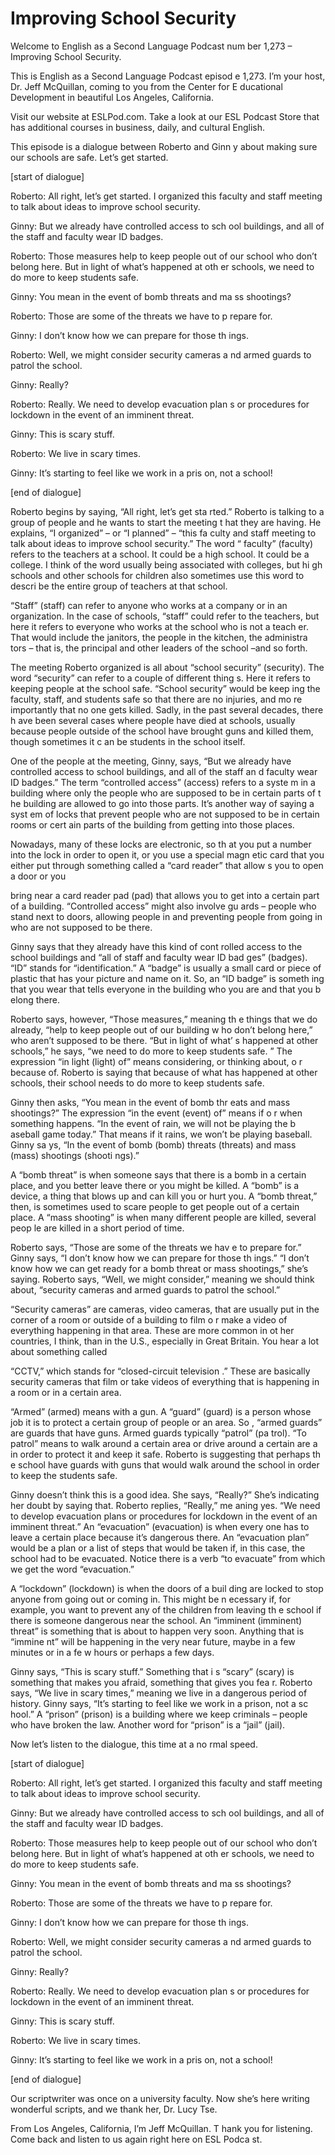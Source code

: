# Improving School Security

Welcome to English as a Second Language Podcast num ber 1,273 – Improving School Security. 

This is English as a Second Language Podcast episod e 1,273. I’m your host, Dr. Jeff McQuillan, coming to you from the Center for E ducational Development in beautiful Los Angeles, California. 

Visit our website at ESLPod.com. Take a look at our  ESL Podcast Store that has additional courses in business, daily, and cultural  English.  

This episode is a dialogue between Roberto and Ginn y about making sure our schools are safe. Let’s get started. 

[start of dialogue] 

Roberto: All right, let’s get started. I organized this faculty and staff meeting to talk about ideas to improve school security. 

Ginny: But we already have controlled access to sch ool buildings, and all of the staff and faculty wear ID badges. 

Roberto: Those measures help to keep people out of our school who don’t belong here. But in light of what’s happened at oth er schools, we need to do more to keep students safe. 

Ginny: You mean in the event of bomb threats and ma ss shootings? 

Roberto: Those are some of the threats we have to p repare for. 

Ginny: I don’t know how we can prepare for those th ings.  

Roberto: Well, we might consider security cameras a nd armed guards to patrol the school. 

Ginny: Really?  

Roberto: Really. We need to develop evacuation plan s or procedures for lockdown in the event of an imminent threat. 

Ginny: This is scary stuff.  

 Roberto: We live in scary times.  

Ginny: It’s starting to feel like we work in a pris on, not a school! 

[end of dialogue] 

Roberto begins by saying, “All right, let’s get sta rted.” Roberto is talking to a group of people and he wants to start the meeting t hat they are having. He explains, “I organized” – or “I planned” – “this fa culty and staff meeting to talk about ideas to improve school security.” The word “ faculty” (faculty) refers to the teachers at a school. It could be a high school. It  could be a college. I think of the word usually being associated with colleges, but hi gh schools and other schools for children also sometimes use this word to descri be the entire group of teachers at that school.  

“Staff” (staff) can refer to anyone who works at a company or in an organization. In the case of schools, “staff” could refer to the teachers, but here it refers to everyone who works at the school who is not a teach er. That would include the janitors, the people in the kitchen, the administra tors – that is, the principal and other leaders of the school –and so forth. 

The meeting Roberto organized is all about “school security” (security). The word “security” can refer to a couple of different thing s. Here it refers to keeping people at the school safe. “School security” would be keep ing the faculty, staff, and students safe so that there are no injuries, and mo re importantly that no one gets killed. Sadly, in the past several decades, there h ave been several cases where people have died at schools, usually because people  outside of the school have brought guns and killed them, though sometimes it c an be students in the school itself.  

One of the people at the meeting, Ginny, says, “But  we already have controlled access to school buildings, and all of the staff an d faculty wear ID badges.” The term “controlled access” (access) refers to a syste m in a building where only the people who are supposed to be in certain parts of t he building are allowed to go into those parts. It’s another way of saying a syst em of locks that prevent people who are not supposed to be in certain rooms or cert ain parts of the building from getting into those places. 

Nowadays, many of these locks are electronic, so th at you put a number into the lock in order to open it, or you use a special magn etic card that you either put through something called a “card reader” that allow s you to open a door or you  

bring near a card reader pad (pad) that allows you to get into a certain part of a building. “Controlled access” might also involve gu ards – people who stand next to doors, allowing people in and preventing people from going in who are not supposed to be there.  

Ginny says that they already have this kind of cont rolled access to the school buildings and “all of staff and faculty wear ID bad ges” (badges). “ID” stands for “identification.” A “badge” is usually a small card  or piece of plastic that has your picture and name on it. So, an “ID badge” is someth ing that you wear that tells everyone in the building who you are and that you b elong there.  

Roberto says, however, “Those measures,” meaning th e things that we do already, “help to keep people out of our building w ho don’t belong here,” who aren’t supposed to be there. “But in light of what’ s happened at other schools,” he says, “we need to do more to keep students safe. ” The expression “in light (light) of” means considering, or thinking about, o r because of. Roberto is saying that because of what has happened at other schools,  their school needs to do more to keep students safe.  

Ginny then asks, “You mean in the event of bomb thr eats and mass shootings?” The expression “in the event (event) of” means if o r when something happens. “In the event of rain, we will not be playing the b aseball game today.” That means if it rains, we won’t be playing baseball. Ginny sa ys, “In the event of bomb (bomb) threats (threats) and mass (mass) shootings (shooti ngs).”  

A “bomb threat” is when someone says that there is a bomb in a certain place, and you better leave there or you might be killed. A “bomb” is a device, a thing that blows up and can kill you or hurt you. A “bomb  threat,” then, is sometimes used to scare people to get people out of a certain  place. A “mass shooting” is when many different people are killed, several peop le are killed in a short period of time. 

Roberto says, “Those are some of the threats we hav e to prepare for.” Ginny says, “I don’t know how we can prepare for those th ings.” “I don’t know how we can get ready for a bomb threat or mass shootings,”  she’s saying. Roberto says, “Well, we might consider,” meaning we should think about, “security cameras and armed guards to patrol the school.”  

“Security cameras” are cameras, video cameras, that  are usually put in the corner of a room or outside of a building to film o r make a video of everything happening in that area. These are more common in ot her countries, I think, than in the U.S., especially in Great Britain. You hear a lot about something called  

“CCTV,” which stands for “closed-circuit television .” These are basically security cameras that film or take videos of everything that  is happening in a room or in a certain area.  

“Armed” (armed) means with a gun. A “guard” (guard)  is a person whose job it is to protect a certain group of people or an area. So , “armed guards” are guards that have guns. Armed guards typically “patrol” (pa trol). “To patrol” means to walk around a certain area or drive around a certain are a in order to protect it and keep it safe. Roberto is suggesting that perhaps th e school have guards with guns that would walk around the school in order to keep the students safe. 

Ginny doesn’t think this is a good idea. She says, “Really?” She’s indicating her doubt by saying that. Roberto replies, “Really,” me aning yes. “We need to develop evacuation plans or procedures for lockdown  in the event of an imminent threat.” An “evacuation” (evacuation) is when every one has to leave a certain place because it’s dangerous there. An “evacuation plan” would be a plan or a list of steps that would be taken if, in this case,  the school had to be evacuated. Notice there is a verb “to evacuate” from which we get the word “evacuation.”  

A “lockdown” (lockdown) is when the doors of a buil ding are locked to stop anyone from going out or coming in. This might be n ecessary if, for example, you want to prevent any of the children from leaving th e school if there is someone dangerous near the school. An “imminent (imminent) threat” is something that is about to happen very soon. Anything that is “immine nt” will be happening in the very near future, maybe in a few minutes or in a fe w hours or perhaps a few days. 

Ginny says, “This is scary stuff.” Something that i s “scary” (scary) is something that makes you afraid, something that gives you fea r. Roberto says, “We live in scary times,” meaning we live in a dangerous period  of history. Ginny says, “It’s starting to feel like we work in a prison, not a sc hool.” A “prison” (prison) is a building where we keep criminals – people who have broken the law. Another word for “prison” is a “jail” (jail).  

Now let’s listen to the dialogue, this time at a no rmal speed. 

[start of dialogue] 

Roberto: All right, let’s get started. I organized this faculty and staff meeting to talk about ideas to improve school security. 

Ginny: But we already have controlled access to sch ool buildings, and all of the staff and faculty wear ID badges. 

Roberto: Those measures help to keep people out of our school who don’t belong here. But in light of what’s happened at oth er schools, we need to do more to keep students safe. 

Ginny: You mean in the event of bomb threats and ma ss shootings? 

Roberto: Those are some of the threats we have to p repare for. 

Ginny: I don’t know how we can prepare for those th ings.  

Roberto: Well, we might consider security cameras a nd armed guards to patrol the school. 

Ginny: Really?  

Roberto: Really. We need to develop evacuation plan s or procedures for lockdown in the event of an imminent threat. 

Ginny: This is scary stuff. 

Roberto: We live in scary times.  

Ginny: It’s starting to feel like we work in a pris on, not a school! 

[end of dialogue] 

Our scriptwriter was once on a university faculty. Now she’s here writing wonderful scripts, and we thank her, Dr. Lucy Tse.  

From Los Angeles, California, I’m Jeff McQuillan. T hank you for listening. Come back and listen to us again right here on ESL Podca st.  

